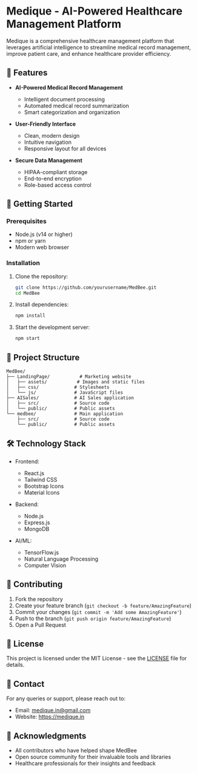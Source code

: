 # Medique - AI-Powered Healthcare Management Platform

Medique is a comprehensive healthcare management platform that leverages artificial intelligence to streamline medical record management, improve patient care, and enhance healthcare provider efficiency.

## 🌟 Features

- **AI-Powered Medical Record Management**
  - Intelligent document processing
  - Automated medical record summarization
  - Smart categorization and organization

- **User-Friendly Interface**
  - Clean, modern design
  - Intuitive navigation
  - Responsive layout for all devices

- **Secure Data Management**
  - HIPAA-compliant storage
  - End-to-end encryption
  - Role-based access control

## 🚀 Getting Started

### Prerequisites

- Node.js (v14 or higher)
- npm or yarn
- Modern web browser

### Installation

1. Clone the repository:
   ```bash
   git clone https://github.com/yourusername/MedBee.git
   cd MedBee
   ```

2. Install dependencies:
   ```bash
   npm install
   ```

3. Start the development server:
   ```bash
   npm start
   ```

## 📁 Project Structure

```
MedBee/
├── LandingPage/           # Marketing website
│   ├── assets/           # Images and static files
│   ├── css/             # Stylesheets
│   └── js/              # JavaScript files
├── AISales/             # AI Sales application
│   ├── src/             # Source code
│   └── public/          # Public assets
└── medbee/              # Main application
    ├── src/             # Source code
    └── public/          # Public assets
```

## 🛠️ Technology Stack

- Frontend:
  - React.js
  - Tailwind CSS
  - Bootstrap Icons
  - Material Icons

- Backend:
  - Node.js
  - Express.js
  - MongoDB

- AI/ML:
  - TensorFlow.js
  - Natural Language Processing
  - Computer Vision

## 🤝 Contributing

1. Fork the repository
2. Create your feature branch (`git checkout -b feature/AmazingFeature`)
3. Commit your changes (`git commit -m 'Add some AmazingFeature'`)
4. Push to the branch (`git push origin feature/AmazingFeature`)
5. Open a Pull Request

## 📝 License

This project is licensed under the MIT License - see the [LICENSE](LICENSE) file for details.

## 📧 Contact

For any queries or support, please reach out to:
- Email: medique.in@gmail.com
- Website: https://medique.in

## 🙏 Acknowledgments

- All contributors who have helped shape MedBee
- Open source community for their invaluable tools and libraries
- Healthcare professionals for their insights and feedback 
